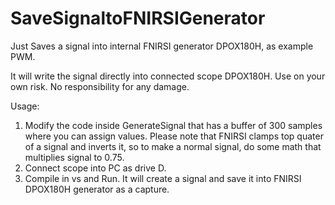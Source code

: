 # SaveSignaltoFNIRSIGenerator
Just Saves a signal into internal FNIRSI generator DPOX180H, as example PWM.

It will write the signal directly into connected scope DPOX180H. Use on your own risk. No responsibility for any damage.

Usage:
1. Modify the code inside GenerateSignal that has a buffer of 300 samples where you can assign values. Please note that FNIRSI clamps top quater of a signal and inverts it, so to make a normal signal, do some math that multiplies signal to 0.75.
2. Connect scope into PC as drive D.
3. Compile in vs and Run. It will create a signal and save it into FNIRSI DPOX180H generator as a capture.

